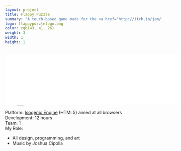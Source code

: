 ```yaml
---
layout: project
title: Flappy Puzzle
summary: "A touch-based game made for the <a href='http://itch.io/jam/flappyjam' target='_blank'>Flappy Jam</a>.<br />Graphics inspired by Tetris, difficulty and controls inspired by Flappy Bird."
logo: flappypuzzlelogo.png
color: rgb(43, 41, 26)
weight: 3
width: 1
height: 1
---
```


<iframe src="//itch.io/embed/2595?linkback=true" 
  width="552" height="167" frameborder="0"></iframe>
  
Platform: <a href='http://www.isogenicengine.com/' target='_blank'>Isogenic Engine</a> (HTML5) aimed at all browsers  
Development: 12 hours  
Team: 1  
My Role:  
  
* All design, programming, and art  
* Music by Joshua Cipolla